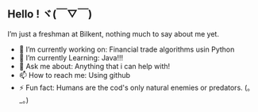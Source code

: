 ## Hello ! ヾ(￣▽￣)

I’m just a freshman at Bilkent, nothing much to say about me yet.

- 🔭 I’m currently working on: Financial trade algorithms usin Python
- 🌱 I’m currently Learning: Java!!!
- 💬 Ask me about: Anything that i can help with!
- 📫 How to reach me: Using github
- ⚡ Fun fact: Humans are the cod's only natural enemies or predators. (。_。)


